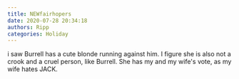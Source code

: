 ```yaml
---
title: NEWfairhopers
date: 2020-07-28 20:34:18
authors: Ripp
categories: Holiday
---
```


 i saw Burrell has a cute blonde running against him.
I figure she is also not a crook and a cruel person, like Burrell.
She has my and my wife's vote, as my wife hates JACK.